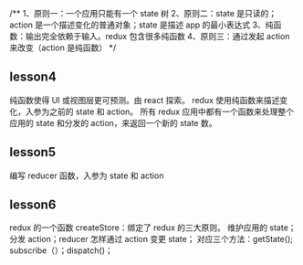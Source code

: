 

/**
 1、原则一：一个应用只能有一个 state 树
 2、原则二：state 是只读的；action 是一个描述变化的普通对象；state 是描述 app 的最小表达式
 3、纯函数：输出完全依赖于输入。redux 包含很多纯函数
 4、原则三：通过发起 action 来改变（action 是纯函数）
*/
## lesson4
纯函数使得 UI 或视图层更可预测。由 react 探索。
redux 使用纯函数来描述变化，入参为之前的 state 和 action。
所有 redux 应用中都有一个函数来处理整个应用的 state 和分发的 action，来返回一个新的 state 数。

## lesson5
编写 reducer 函数，入参为 state 和 action

## lesson6
redux 的一个函数 createStore：绑定了 redux 的三大原则。
维护应用的 state；分发 action；reducer 怎样通过 action 变更 state；
对应三个方法：getState(); subscribe（）；dispatch()；
